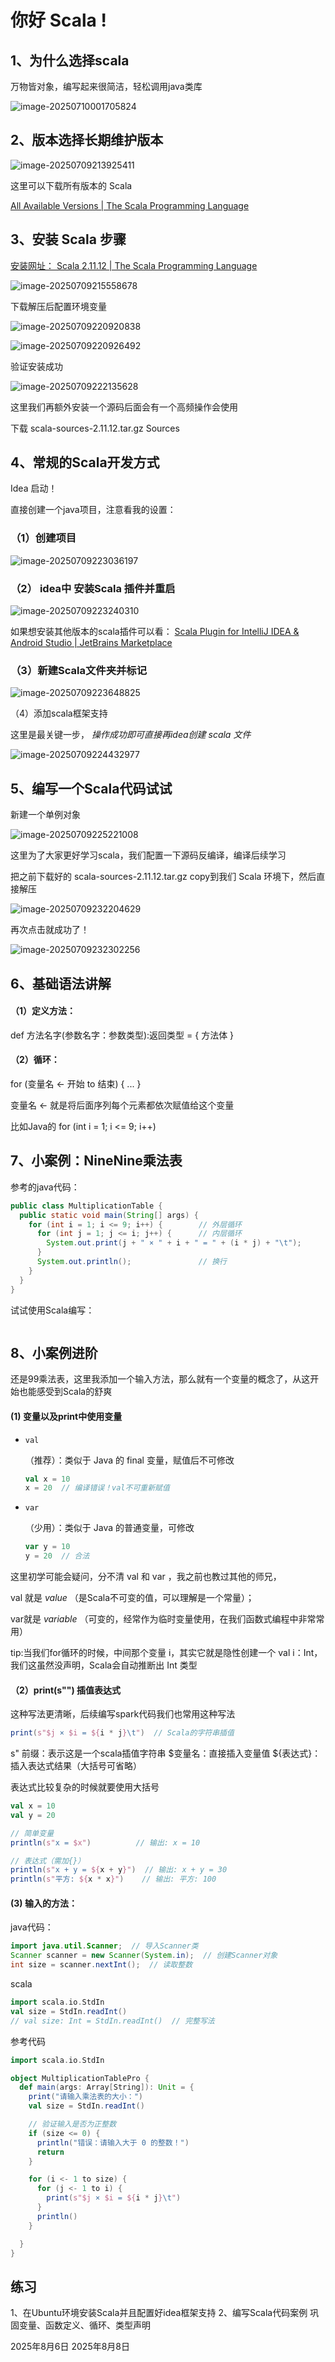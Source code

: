 # 你好 Scala !

## 1、为什么选择scala



万物皆对象，编写起来很简洁，轻松调用java类库

![image-20250710001705824](./assets/image-20250710001705824.png)





## 2、版本选择长期维护版本

![image-20250709213925411](./assets/image-20250709213925411.png)

这里可以下载所有版本的 Scala

[All Available Versions | The Scala Programming Language](https://scala-lang.org/download/all.html)



## 3、安装 Scala 步骤



[安装网址： Scala 2.11.12 | The Scala Programming Language](https://scala-lang.org/download/2.11.12.html)

![image-20250709215558678](./assets/image-20250709215558678.png)

下载解压后配置环境变量 

![image-20250709220920838](./assets/image-20250709220920838.png)

![image-20250709220926492](./assets/image-20250709220926492.png)

验证安装成功

![image-20250709222135628](./assets/image-20250709222135628.png)



这里我们再额外安装一个源码后面会有一个高频操作会使用

下载 scala-sources-2.11.12.tar.gz	Sources





## 4、常规的Scala开发方式

Idea 启动！

直接创建一个java项目，注意看我的设置：

### （1）创建项目

![image-20250709223036197](./assets/image-20250709223036197.png)

### （2） idea中 安装Scala 插件并重启

![image-20250709223240310](./assets/image-20250709223240310.png)



如果想安装其他版本的scala插件可以看： [Scala Plugin for IntelliJ IDEA & Android Studio | JetBrains Marketplace](https://plugins.jetbrains.com/plugin/1347-scala/versions)



### （3）新建Scala文件夹并标记

![image-20250709223648825](./assets/image-20250709223648825.png)

（4）添加scala框架支持

这里是最关键一步， *操作成功即可直接再idea创建 scala 文件*

![image-20250709224432977](./assets/image-20250709224432977.png)



## 5、编写一个Scala代码试试

新建一个单例对象

![image-20250709225221008](./assets/image-20250709225221008.png)

这里为了大家更好学习scala，我们配置一下源码反编译，编译后续学习

把之前下载好的 scala-sources-2.11.12.tar.gz copy到我们 Scala 环境下，然后直接解压

![image-20250709232204629](./assets/image-20250709232204629.png)

再次点击就成功了！

![image-20250709232302256](./assets/image-20250709232302256.png)



## 6、基础语法讲解



#### （1）定义方法：

def 方法名字(参数名字：参数类型):返回类型 = { 方法体 }

#### （2）循环：

for (变量名 <- 开始 to 结束) { ... }

变量名 <- 就是将后面序列每个元素都依次赋值给这个变量

比如Java的   for (int i = 1; i <= 9; i++)



## 7、小案例：NineNine乘法表

参考的java代码：

```java
public class MultiplicationTable {
  public static void main(String[] args) {
    for (int i = 1; i <= 9; i++) {        // 外层循环
      for (int j = 1; j <= i; j++) {      // 内层循环
        System.out.print(j + " × " + i + " = " + (i * j) + "\t");
      }
      System.out.println();               // 换行
    }
  }
}
```



试试使用Scala编写：

```scala
```



## 8、小案例进阶

还是99乘法表，这里我添加一个输入方法，那么就有一个变量的概念了，从这开始也能感受到Scala的舒爽

#### (1) 变量以及print中使用变量

- `val`

  （推荐）：类似于 Java 的 final 变量，赋值后不可修改

  ```scala
  val x = 10
  x = 20  // 编译错误！val不可重新赋值
  ```



- `var`

  （少用）：类似于 Java 的普通变量，可修改

  ```scala
  var y = 10
  y = 20  // 合法
  ```



这里初学可能会疑问，分不清 val 和 var  ，我之前也教过其他的师兄，

val 就是 *value* （是Scala不可变的值，可以理解是一个常量）； 

var就是 *variable* （可变的，经常作为临时变量使用，在我们函数式编程中非常常用） 



tip:当我们for循环的时候，中间那个变量 i，其实它就是隐性创建一个 val i：Int，我们这虽然没声明，Scala会自动推断出 Int 类型



#### （2）print(s"") 插值表达式

这种写法更清晰，后续编写spark代码我们也常用这种写法

```scala
print(s"$j × $i = ${i * j}\t")  // Scala的字符串插值
```

s" 前缀：表示这是一个scala插值字符串
$变量名：直接插入变量值
${表达式}：插入表达式结果（大括号可省略）



表达式比较复杂的时候就要使用大括号

```scala
val x = 10
val y = 20

// 简单变量
println(s"x = $x")          // 输出: x = 10

// 表达式（需加{}）
println(s"x + y = ${x + y}")  // 输出: x + y = 30
println(s"平方: ${x * x}")    // 输出: 平方: 100
```



#### (3) 输入的方法：

java代码：

```java
import java.util.Scanner;  // 导入Scanner类
Scanner scanner = new Scanner(System.in);  // 创建Scanner对象
int size = scanner.nextInt();  // 读取整数
```

scala

```scala
import scala.io.StdIn
val size = StdIn.readInt()
// val size: Int = StdIn.readInt()  // 完整写法
```



参考代码

```scala
import scala.io.StdIn

object MultiplicationTablePro {
  def main(args: Array[String]): Unit = {
    print("请输入乘法表的大小：")
    val size = StdIn.readInt()

    // 验证输入是否为正整数
    if (size <= 0) {
      println("错误：请输入大于 0 的整数！")
      return
    }

    for (i <- 1 to size) {
      for (j <- 1 to i) {
        print(s"$j × $i = ${i * j}\t")
      }
      println()
    }

  }
}

```


## 练习

1、在Ubuntu环境安装Scala并且配置好idea框架支持
2、编写Scala代码案例 巩固变量、函数定义、循环、类型声明


2025年8月6日 
2025年8月8日 